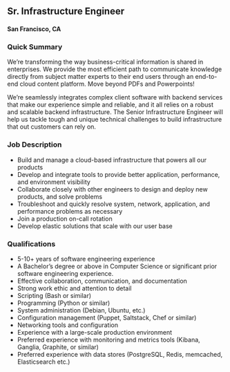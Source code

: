 ## Sr. Infrastructure Engineer
#### San Francisco, CA

### Quick Summary
We’re transforming the way business-critical information is shared in enterprises. We provide the most efficient path to communicate knowledge directly from subject matter experts to their end users through an end-to-end cloud content platform. Move beyond PDFs and Powerpoints!

We’re seamlessly integrates complex client software with backend services that make our experience simple and reliable, and it all relies on a robust and scalable backend infrastructure. The Senior Infrastructure Engineer will help us tackle tough and unique technical challenges to build infrastructure that out customers can rely on.

### Job Description
+	Build and manage a cloud-based infrastructure that powers all our products
+	Develop and integrate tools to provide better application, performance, and environment visibility
+	Collaborate closely with other engineers to design and deploy new products, and solve problems
+	Troubleshoot and quickly resolve system, network, application, and performance problems as necessary
+	Join a production on-call rotation
+	Develop elastic solutions that scale with our user base

### Qualifications
+	5-10+ years of software engineering experience
+	A Bachelor’s degree or above in Computer Science or significant prior software engineering experience.
+	Effective collaboration, communication, and documentation
+	Strong work ethic and attention to detail
+	Scripting (Bash or similar)
+	Programming (Python or similar)
+	System administration (Debian, Ubuntu, etc.)
+	Configuration management (Puppet, Saltstack, Chef or similar)
+	Networking tools and configuration
+	Experience with a large-scale production environment
+	Preferred experience with monitoring and metrics tools (Kibana, Ganglia, Graphite, or similar)
+	Preferred experience with data stores (PostgreSQL, Redis, memcached, Elasticsearch etc.)
